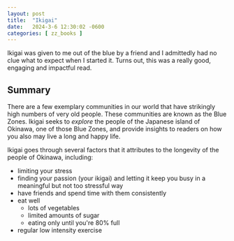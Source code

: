 ```yaml
---
layout: post
title:  "Ikigai"
date:   2024-3-6 12:30:02 -0600
categories: [ zz_books ]
---
```


Ikigai was given to me out of the blue by 
a friend and I admittedly had no clue what to
expect when I started it. Turns out, this 
was a really good, engaging and impactful 
read.

## Summary
There are a few exemplary communities 
in our world that have strikingly high numbers 
of very old people. These communities are
known as the Blue Zones. 
Ikigai seeks to _explore_ the people of the
Japanese island of Okinawa, one of those Blue
Zones, and provide insights to readers on how
you also may live a long and happy life.  

Ikigai goes through several factors that it attributes
to the longevity of the people of Okinawa, including:
- limiting your stress
- finding your passion (your ikigai) and letting it
keep you busy in a meaningful but not too stressful
way
- have friends and spend time with them consistently
- eat well
   - lots of vegetables
   - limited amounts of sugar
   - eating only until you're 80% full
- regular low intensity exercise

